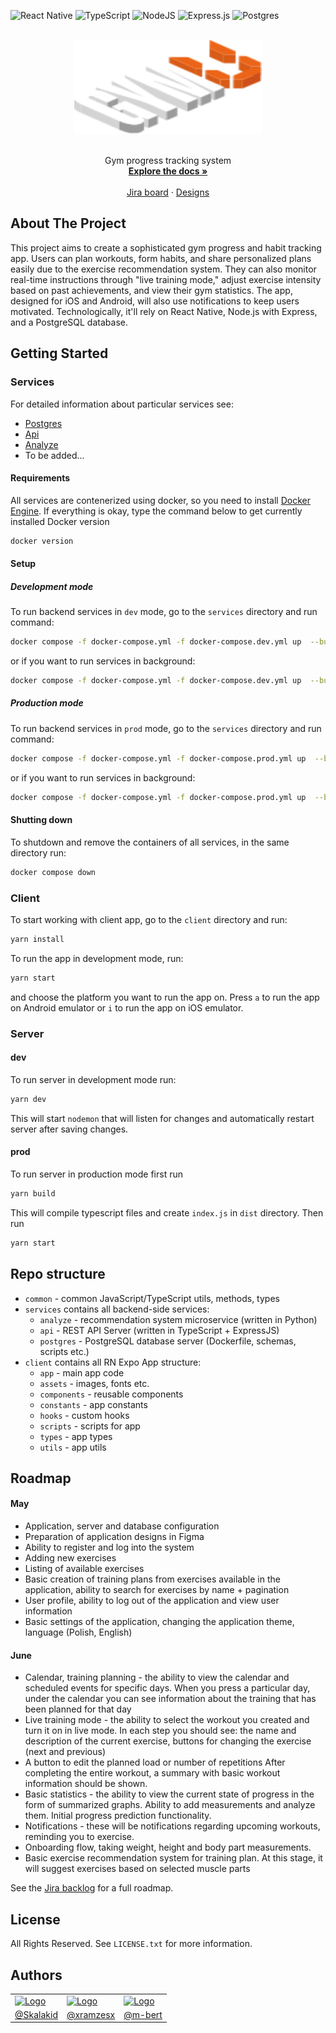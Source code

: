 <a name="readme-top"></a>

![React Native](https://img.shields.io/badge/react_native-%2320232a.svg?style=for-the-badge&logo=react&logoColor=%2361DAFB)
![TypeScript](https://img.shields.io/badge/typescript-%23007ACC.svg?style=for-the-badge&logo=typescript&logoColor=white)
![NodeJS](https://img.shields.io/badge/node.js-6DA55F?style=for-the-badge&logo=node.js&logoColor=white)
![Express.js](https://img.shields.io/badge/express.js-%23404d59.svg?style=for-the-badge&logo=express&logoColor=%2361DAFB)
![Postgres](https://img.shields.io/badge/postgres-%23316192.svg?style=for-the-badge&logo=postgresql&logoColor=white)

<!-- PROJECT LOGO - test-->
<br />
<div align="center">
  <a href="https://github.com/Skalakid/gymU">
    <img src="images/logo.svg" alt="Logo" width="300" height="150">
  </a>
   
  <p align="center">
    <br />
    Gym progress tracking system
    <br />
    <a href="https://www.overleaf.com/read/njznymmxghsv#770b55"><strong>Explore the docs »</strong></a>
    <br />
    <br />
    <a href="https://gymu.atlassian.net/jira/software/projects/GU/boards/1/backlog?epics=visible">Jira board</a>
    ·
    <a href="https://www.figma.com/design/1VRWq4zbpMFOlgJFXLH1eG/GymU?node-id=0-1&t=G04OeyczCDuW4lVM-0">Designs</a>

  </p>
</div>

<!-- ABOUT THE PROJECT -->

## About The Project

This project aims to create a sophisticated gym progress and habit tracking app. Users can plan workouts, form habits, and share personalized plans easily due to the exercise recommendation system. They can also monitor real-time instructions through "live training mode," adjust exercise intensity based on past achievements, and view their gym statistics. The app, designed for iOS and Android, will also use notifications to keep users motivated. Technologically, it'll rely on React Native, Node.js with Express, and a PostgreSQL database.

<!-- GETTING STARTED -->

## Getting Started

### Services

For detailed information about particular services see:

- [Postgres](services/postgres/README.md)
- [Api](services/api/README.md)
- [Analyze](services/analyze/README.md)
- To be added...

#### Requirements

All services are contenerized using docker, so you need to install [Docker Engine](https://docs.docker.com/engine/install/). If everything is okay, type the command below to get currently installed Docker version

```bash
docker version
```

#### Setup

##### Development mode

To run backend services in `dev` mode, go to the `services` directory and run command:

```bash
docker compose -f docker-compose.yml -f docker-compose.dev.yml up  --build
```

or if you want to run services in background:

```bash
docker compose -f docker-compose.yml -f docker-compose.dev.yml up  --build -d
```

##### Production mode

To run backend services in `prod` mode, go to the `services` directory and run command:

```bash
docker compose -f docker-compose.yml -f docker-compose.prod.yml up  --build
```

or if you want to run services in background:

```bash
docker compose -f docker-compose.yml -f docker-compose.prod.yml up  --build -d
```

#### Shutting down

To shutdown and remove the containers of all services, in the same directory run:

```bash
docker compose down
```

### Client

To start working with client app, go to the `client` directory and run:

```bash
yarn install
```

To run the app in development mode, run:

```bash
yarn start
```

and choose the platform you want to run the app on. Press `a` to run the app on Android emulator or `i` to run the app on iOS emulator.

### Server

#### dev

To run server in development mode run:

```bash
yarn dev
```

This will start `nodemon` that will listen for changes and automatically restart server after saving changes.

#### prod

To run server in production mode first run

```bash
yarn build
```

This will compile typescript files and create `index.js` in `dist` directory. Then run

```bash
yarn start
```

<!-- ROADMAP -->

## Repo structure

- `common` - common JavaScript/TypeScript utils, methods, types
- `services` contains all backend-side services:
  - `analyze` - recommendation system microservice (written in Python)
  - `api` - REST API Server (written in TypeScript + ExpressJS)
  - `postgres` - PostgreSQL database server (Dockerfile, schemas, scripts etc.)
- `client` contains all RN Expo App structure:
  - `app` - main app code
  - `assets` - images, fonts etc.
  - `components` - reusable components
  - `constants` - app constants
  - `hooks` - custom hooks
  - `scripts` - scripts for app
  - `types` - app types
  - `utils` - app utils

## Roadmap

#### May

- Application, server and database configuration
- Preparation of application designs in Figma
- Ability to register and log into the system
- Adding new exercises
- Listing of available exercises
- Basic creation of training plans from exercises available in the application, ability to search for exercises by name + pagination
- User profile, ability to log out of the application and view user information
- Basic settings of the application, changing the application theme, language (Polish, English)

#### June

- Calendar, training planning - the ability to view the calendar and scheduled events for specific days. When you press a particular day, under the calendar you can see information about the training that has been planned for that day
- Live training mode - the ability to select the workout you created and turn it on in live mode. In each step you should see:
  the name and description of the current exercise,
  buttons for changing the exercise (next and previous)
- A button to edit the planned load or number of repetitions
  After completing the entire workout, a summary with basic workout information should be shown.
- Basic statistics - the ability to view the current state of progress in the form of summarized graphs. Ability to add measurements and analyze them. Initial progress prediction functionality.
- Notifications - these will be notifications regarding upcoming workouts, reminding you to exercise.
- Onboarding flow, taking weight, height and body part measurements.
- Basic exercise recommendation system for training plan. At this stage, it will suggest exercises based on selected muscle parts

See the [Jira backlog](https://gymu.atlassian.net/jira/software/projects/GU/boards/1/backlog?epics=visible) for a full roadmap.

<!-- LICENSE -->

## License

All Rights Reserved. See `LICENSE.txt` for more information.

<!-- CONTACT -->

## Authors

<table>
    <tr>
        <td>
            <a href="https://github.com/Skalakid">
                <img src="https://avatars.githubusercontent.com/u/39538890?v=4" alt="Logo" width="80" height="80">
            </a>
        </td>
        <td>
            <a href="https://github.com/xramzesx">
                <img src="https://avatars.githubusercontent.com/u/46059547?v=4" alt="Logo" width="80" height="80">
            </a>
        </td>
        <td>
            <a href="https://github.com/m-bert">
                <img src="https://avatars.githubusercontent.com/u/63123542?v=4" alt="Logo" width="80" height="80">
            </a>
        </td>
    </tr>
    <tr>
        <td align="center"><a href="https://github.com/Skalakid">@Skalakid</a></td>
        <td align="center"><a href="https://github.com/xramzesx">@xramzesx</a></td>
        <td align="center"><a href="https://github.com/m-bert">@m-bert</a></td>
    </tr>

</table>
